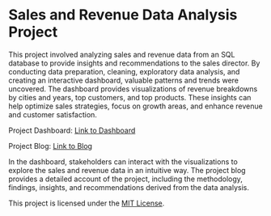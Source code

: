 # Sales and Revenue Data Analysis Project

This project involved analyzing sales and revenue data from an SQL database to provide insights and recommendations to the sales director. By conducting data preparation, cleaning, exploratory data analysis, and creating an interactive dashboard, valuable patterns and trends were uncovered. The dashboard provides visualizations of revenue breakdowns by cities and years, top customers, and top products. These insights can help optimize sales strategies, focus on growth areas, and enhance revenue and customer satisfaction.

Project Dashboard: [Link to Dashboard](https://public.tableau.com/app/profile/benedict.opuni.debrah/viz/SprocketSales/FinalDashboard)

Project Blog: [Link to Blog](https://your-blog-link)

In the dashboard, stakeholders can interact with the visualizations to explore the sales and revenue data in an intuitive way. The project blog provides a detailed account of the project, including the methodology, findings, insights, and recommendations derived from the data analysis.

This project is licensed under the [MIT License](LICENSE).

